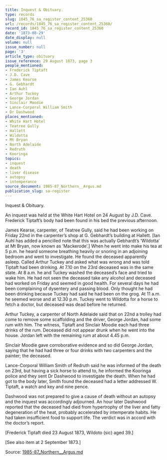 ```yaml
---
title: Inquest & Obituary.
type: records
slug: 1845_76_sa_register_content_25360
url: /records/1845_76_sa_register_content_25360/
record_id: 1845_76_sa_register_content_25360
date: '1873-08-29'
date_display: null
volume: null
issue_number: null
page: '3'
article_type: obituary
issue_reference: 29 August 1873, page 3
people_mentioned:
- Frederick Tiptaft
- J.D. Cave
- James Kearse
- G. Gebhardt
- Ian Auhl
- Arthur Tuckey
- George Jordan
- Sinclair Moodie
- Lance-Corporal William Smith
- Dr Dashwood
places_mentioned:
- White Hart Hotel
- Teatree Gully
- Hallett
- Wildotta
- Mt Bryan
- North Adelaide
- Redruth
- Kooringa
topics:
- inquest
- death
- liver disease
- autopsy
- intemperance
source_document: 1985-87_Northern__Argus.md
publication_slug: sa-register
---
```


Inquest & Obituary.

An inquest was held at the White Hart Hotel on 24 August by J.D. Cave.  Frederick Tiptaft’s body had been found in his bed the previous afternoon.

James Kearse, carpenter, of Teatree Gully, said he had been working on Friday 22nd in the carpenter’s shop at G. Gebhardt’s building at Hallett.  [Ian Auhl has added a pencilled note that this was actually Gebhardt’s ‘Wildotta’ at Mt Bryan, now known as ‘Mackerode’.]  When he went into make his tea at 5 p.m. he heard someone breathing heavily or  snoring in an adjoining bedroom and went to investigate.  He found the deceased apparently asleep.  Called Arthur Tuckey and asked what was wrong and was told Tiptaft had been drinking.  At 7.10 on the 23rd deceased was in the same state.  At 8 a.m. he and Tuckey washed the deceased’s face and tried to wake him.  He had not seen the deceased take any alcohol and deceased had worked on Friday and seemed in good health.  For several days he had been complaining of dysentery and passing blood.  Only thought he had been drinking because Tuckey had said he had been on the grog.  At 11 a.m. he seemed worse and at 12.30 p.m. Tuckey went to Wildotta for a horse to fetch a doctor, but deceased was dead before he returned.

Arthur Tuckey, a carpenter of North Adelaide said that on 22nd a trolley had come to remove some scaffolding and the driver, George Jordan, had some rum with him.  The witness, Tiptaft and Sinclair Moodie each had three drinks of the rum.  Deceased did not appear drunk when he went into the house.  Jordan left with the remaining rum at about 4.45 p.m.

Sinclair Moodie gave corroborative evidence and so did George Jordan, saying that he had had three or four drinks with two carpenters and the painter; the deceased.

Lance-Corporal William Smith of Redruth said he was informed of the death on 23rd, but having a sick horse to attend to, he informed the Kooringa police and they sent Dr Dashwood to investigate the death.  When he had got to the body later, Smith found the deceased had a letter addressed W. Tiptaft, a watch and key and nine pence.

Dashwood was not prepared to give a cause of death without an autopsy and the inquest was accordingly adjourned.  An hour later Dashwood reported that the deceased had died from hypertrophy of the liver and fatty degeneration of the heat, probably accelerated by intemperate habits.  He had taken insufficient food to support life.  The verdict was in accord with the doctor’s report.

[Frederick Tiptaft died 23 August 1873, Wildoto (sic) aged 39.]

[See also item at 2 September 1873.]

Source: [1985-87_Northern__Argus.md](/downloads/markdown/1985-87_Northern__Argus.md)
